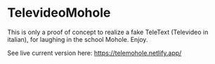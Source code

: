 # TelevideoMohole

This is only a proof of concept to realize a fake TeleText (Televideo in italian), for laughing in the school Mohole. 
Enjoy.

See live current version here:
https://telemohole.netlify.app/
